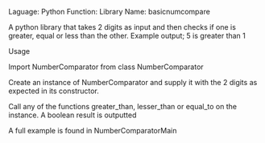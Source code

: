  Laguage: Python
 Function: Library
 Name: basicnumcompare

 
A python library that takes 2 digits as input and then checks if one is greater, equal or less than the other. Example output; 5 is greater than 1

Usage

Import NumberComparator from class NumberComparator

Create an instance of NumberComparator and supply it with the 2 digits as expected in its constructor.

Call any of the functions greater_than, lesser_than or equal_to on the instance. A boolean result is outputted

A full example is found in NumberComparatorMain

